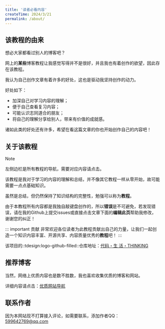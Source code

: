 ```yaml
---
title: '读者必看内容'
createTime: 2024/3/21
permalink: /about/
---
```

## 该教程的由来
想必大家都看过别人的博客吧？

网上的**某些**博客教程让我感觉写得并不是很好，并且我也有着创作的欲望，因此存在该教程。

我认为自己创作文章有着许多的好处，这也是驱动我坚持创作的动力。

好处如下：

- 加深自己对学习内容的理解；
- 便于自己查看复习内容；
- 可能认识志同道合的朋友；
- 将自己的理解分享给别人，带来有价值的成就感。

诸如此类的好处还有许多，希望在看这篇文章的你也开始创作自己的内容吧！

## 关于该教程
> [!NOTE]
> 左侧边栏是所有教程的导航，需要对应内容请点击。

该教程是我对于学习的内容的理解和总结，并不像其它教程一样从零开始，故可能需要一点点基础知识。

虽然是总结，但仍然保持了知识结构的完整性，勉强可以称为**教程**。

由于本教程所有内容都是我独自敲键盘创作的，所以**错误**是不可避免，若发现错误，请在我的Github上提交issues或直接点击文章下面的**编辑此页**帮助我修改，谢谢您的纠正！

::: important 贡献
非常欢迎各位读者为此教程贡献出自己的力量，让我们一起创造一个知识内容丰富、开源共享、内容质量优秀的**教程**吧！
:::

该项目的::tdesign:logo-github-filled::仓库地址：[代码・生 活・THINKING](https://github.com/amatureemoprince/CodeLifeThinking/)
## 推荐博客
当然，网络上优质内容也是数不胜数，我也喜欢收集优质的博客和网站。

详细内容请点击：[优质网站导航](../more/web-site.md)

## 联系作者
因为本网站现不打算接入评论，如需要联系，添加作者QQ：599642769@qq.com





